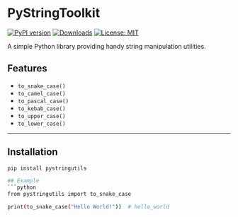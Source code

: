 # PyStringToolkit

[![PyPI version](https://badge.fury.io/py/pystringutils.svg)](https://pypi.org/project/pystringutils/)
[![Downloads](https://static.pepy.tech/badge/pystringutils)](https://pepy.tech/project/pystringutils)
[![License: MIT](https://img.shields.io/badge/License-MIT-yellow.svg)](https://opensource.org/licenses/MIT)

A simple Python library providing handy string manipulation utilities.

## Features
- `to_snake_case()`
- `to_camel_case()`
- `to_pascal_case()`
- `to_kebab_case()`
- `to_upper_case()`
- `to_lower_case()`

---

## Installation  
```bash
pip install pystringutils

## Example
```python
from pystringutils import to_snake_case

print(to_snake_case("Hello World!"))  # hello_world
